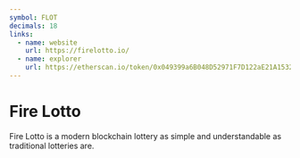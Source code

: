 ```yaml
---
symbol: FLOT
decimals: 18
links:
  - name: website
    url: https://firelotto.io/
  - name: explorer
    url: https://etherscan.io/token/0x049399a6B048D52971F7D122aE21A1532722285F
---
```


# Fire Lotto

Fire Lotto is a modern blockchain lottery as simple and understandable as traditional lotteries are.
